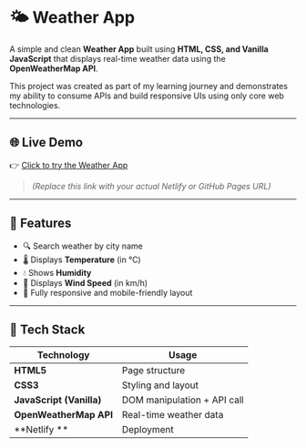 # 🌤️ Weather App

A simple and clean **Weather App** built using **HTML, CSS, and Vanilla JavaScript** that displays real-time weather data using the **OpenWeatherMap API**.

This project was created as part of my learning journey and demonstrates my ability to consume APIs and build responsive UIs using only core web technologies.

---

## 🌐 Live Demo

👉 [Click to try the Weather App]((https://weather-app-janvi.netlify.app/))  
> _(Replace this link with your actual Netlify or GitHub Pages URL)_

---

## 🔧 Features

- 🔍 Search weather by city name
- 🌡️ Displays **Temperature** (in °C)
- 💧 Shows **Humidity**
- 💨 Displays **Wind Speed** (in km/h)
- 📱 Fully responsive and mobile-friendly layout

---

## 🧪 Tech Stack

| Technology | Usage |
|------------|-------|
| **HTML5** | Page structure |
| **CSS3** | Styling and layout |
| **JavaScript (Vanilla)** | DOM manipulation + API call |
| **OpenWeatherMap API** | Real-time weather data |
| **Netlify ** | Deployment |

